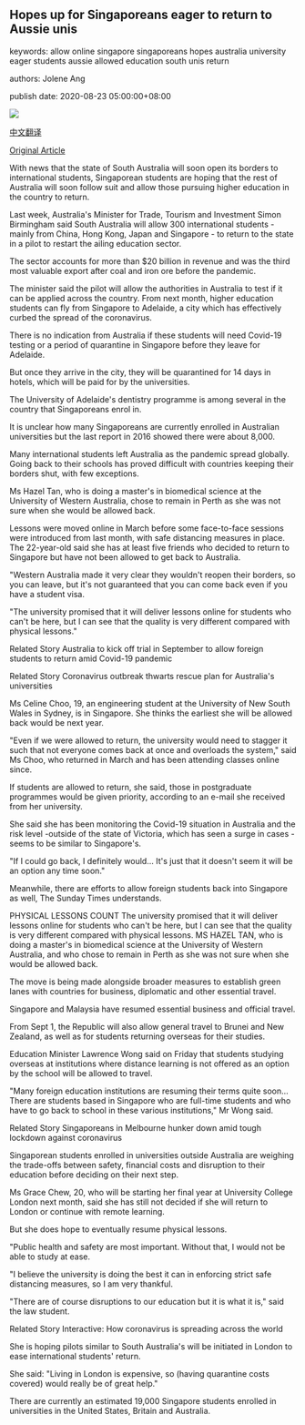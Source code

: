 ## Hopes up for Singaporeans eager to return to Aussie unis

keywords: allow online singapore singaporeans hopes australia university eager students aussie allowed education south unis return

authors: Jolene Ang

publish date: 2020-08-23 05:00:00+08:00

![](https://www.straitstimes.com/sites/default/files/styles/x_large/public/articles/2020/08/23/ST_20200823_JAUNI_5906846.jpg?itok=l9DSnV42)

[中文翻译](Hopes%20up%20for%20Singaporeans%20eager%20to%20return%20to%20Aussie%20unis_zh.md)

[Original Article](https://www.straitstimes.com/singapore/education/hopes-up-for-sporeans-eager-to-return-to-aussie-unis)

With news that the state of South Australia will soon open its borders to international students, Singaporean students are hoping that the rest of Australia will soon follow suit and allow those pursuing higher education in the country to return.

Last week, Australia's Minister for Trade, Tourism and Investment Simon Birmingham said South Australia will allow 300 international students - mainly from China, Hong Kong, Japan and Singapore - to return to the state in a pilot to restart the ailing education sector.

The sector accounts for more than $20 billion in revenue and was the third most valuable export after coal and iron ore before the pandemic.

The minister said the pilot will allow the authorities in Australia to test if it can be applied across the country. From next month, higher education students can fly from Singapore to Adelaide, a city which has effectively curbed the spread of the coronavirus.

There is no indication from Australia if these students will need Covid-19 testing or a period of quarantine in Singapore before they leave for Adelaide.

But once they arrive in the city, they will be quarantined for 14 days in hotels, which will be paid for by the universities.

The University of Adelaide's dentistry programme is among several in the country that Singaporeans enrol in.

It is unclear how many Singaporeans are currently enrolled in Australian universities but the last report in 2016 showed there were about 8,000.

Many international students left Australia as the pandemic spread globally. Going back to their schools has proved difficult with countries keeping their borders shut, with few exceptions.

Ms Hazel Tan, who is doing a master's in biomedical science at the University of Western Australia, chose to remain in Perth as she was not sure when she would be allowed back.

Lessons were moved online in March before some face-to-face sessions were introduced from last month, with safe distancing measures in place. The 22-year-old said she has at least five friends who decided to return to Singapore but have not been allowed to get back to Australia.

"Western Australia made it very clear they wouldn't reopen their borders, so you can leave, but it's not guaranteed that you can come back even if you have a student visa.

"The university promised that it will deliver lessons online for students who can't be here, but I can see that the quality is very different compared with physical lessons."

Related Story Australia to kick off trial in September to allow foreign students to return amid Covid-19 pandemic

Related Story Coronavirus outbreak thwarts rescue plan for Australia's universities

Ms Celine Choo, 19, an engineering student at the University of New South Wales in Sydney, is in Singapore. She thinks the earliest she will be allowed back would be next year.

"Even if we were allowed to return, the university would need to stagger it such that not everyone comes back at once and overloads the system," said Ms Choo, who returned in March and has been attending classes online since.

If students are allowed to return, she said, those in postgraduate programmes would be given priority, according to an e-mail she received from her university.

She said she has been monitoring the Covid-19 situation in Australia and the risk level -outside of the state of Victoria, which has seen a surge in cases - seems to be similar to Singapore's.

"If I could go back, I definitely would... It's just that it doesn't seem it will be an option any time soon."

Meanwhile, there are efforts to allow foreign students back into Singapore as well, The Sunday Times understands.

PHYSICAL LESSONS COUNT The university promised that it will deliver lessons online for students who can't be here, but I can see that the quality is very different compared with physical lessons. MS HAZEL TAN, who is doing a master's in biomedical science at the University of Western Australia, and who chose to remain in Perth as she was not sure when she would be allowed back.

The move is being made alongside broader measures to establish green lanes with countries for business, diplomatic and other essential travel.

Singapore and Malaysia have resumed essential business and official travel.

From Sept 1, the Republic will also allow general travel to Brunei and New Zealand, as well as for students returning overseas for their studies.

Education Minister Lawrence Wong said on Friday that students studying overseas at institutions where distance learning is not offered as an option by the school will be allowed to travel.

"Many foreign education institutions are resuming their terms quite soon... There are students based in Singapore who are full-time students and who have to go back to school in these various institutions," Mr Wong said.

Related Story Singaporeans in Melbourne hunker down amid tough lockdown against coronavirus

Singaporean students enrolled in universities outside Australia are weighing the trade-offs between safety, financial costs and disruption to their education before deciding on their next step.

Ms Grace Chew, 20, who will be starting her final year at University College London next month, said she has still not decided if she will return to London or continue with remote learning.

But she does hope to eventually resume physical lessons.

"Public health and safety are most important. Without that, I would not be able to study at ease.

"I believe the university is doing the best it can in enforcing strict safe distancing measures, so I am very thankful.

"There are of course disruptions to our education but it is what it is," said the law student.

Related Story Interactive: How coronavirus is spreading across the world

She is hoping pilots similar to South Australia's will be initiated in London to ease international students' return.

She said: "Living in London is expensive, so (having quarantine costs covered) would really be of great help."

There are currently an estimated 19,000 Singapore students enrolled in universities in the United States, Britain and Australia.